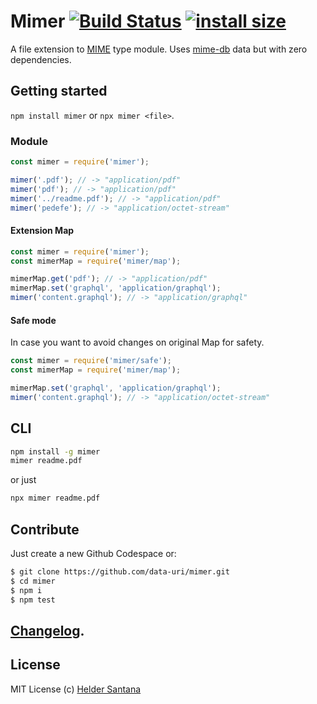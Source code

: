 # Mimer [![Build Status](https://github.com/data-uri/mimer/actions/workflows/main.yml/badge.svg?branch=main)](https://github.com/data-uri/mimer/actions/workflows/main.yml?query=branch%3Amain) [![install size](https://packagephobia.com/badge?p=mimer)](https://packagephobia.com/result?p=mimer)

A file extension to [MIME](http://en.wikipedia.org/wiki/MIME) type module. Uses [mime-db](https://npm.im/mime-db) data but with zero dependencies.


























<extoc></extoc>

## Getting started
`npm install mimer` or `npx mimer <file>`.

### Module
```js
const mimer = require('mimer');

mimer('.pdf'); // -> "application/pdf"
mimer('pdf'); // -> "application/pdf"
mimer('../readme.pdf'); // -> "application/pdf"
mimer('pedefe'); // -> "application/octet-stream"
```

#### Extension Map
```js
const mimer = require('mimer');
const mimerMap = require('mimer/map');

mimerMap.get('pdf'); // -> "application/pdf"
mimerMap.set('graphql', 'application/graphql');
mimer('content.graphql'); // -> "application/graphql"
```

#### Safe mode
In case you want to avoid changes on original Map for safety.
```js
const mimer = require('mimer/safe');
const mimerMap = require('mimer/map');

mimerMap.set('graphql', 'application/graphql');
mimer('content.graphql'); // -> "application/octet-stream"
```

## CLI

```sh
npm install -g mimer
mimer readme.pdf
```
or just

```sh
npx mimer readme.pdf
```

## Contribute

Just create a new Github Codespace or:

```sh
$ git clone https://github.com/data-uri/mimer.git
$ cd mimer
$ npm i
$ npm test
```

## [Changelog](https://github.com/data-uri/mimer/releases).

## License

MIT License
(c) [Helder Santana](http://heldr.com)
